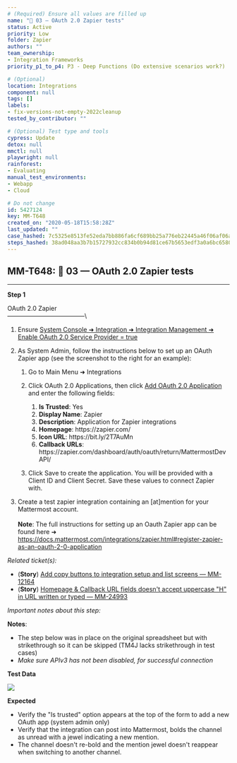 ```yaml
---
# (Required) Ensure all values are filled up
name: "🔸 03 — OAuth 2.0 Zapier tests"
status: Active
priority: Low
folder: Zapier
authors: ""
team_ownership: 
- Integration Frameworks
priority_p1_to_p4: P3 - Deep Functions (Do extensive scenarios work?)

# (Optional)
location: Integrations
component: null
tags: []
labels: 
- fix-versions-not-empty-2022cleanup
tested_by_contributor: ""

# (Optional) Test type and tools
cypress: Update
detox: null
mmctl: null
playwright: null
rainforest: 
- Evaluating
manual_test_environments: 
- Webapp
- Cloud

# Do not change
id: 5427124
key: MM-T648
created_on: "2020-05-18T15:58:28Z"
last_updated: ""
case_hashed: 7c5325e8513fe52eda7bb886fa6cf689bb25a776eb22445a46f06af06a5e6ba441b859fa5167c7e5fd400b54860b6b07
steps_hashed: 38ad048aa3b7b15727932cc834b0b94d81ce67b5653edf3a0a6bc6580538a70cc2981c2e05406726fd0645f65513080b
---
```


<!-- (Auto-generated) Based on frontmatter's "key" and "name" -->

## MM-T648: 🔸 03 — OAuth 2.0 Zapier tests

---

**Step 1**

OAuth 2.0 Zapier\
–––––––––––––––––––––––––\\

1. Ensure [System Console ➜ Integration ➜ Integration Management ➜ Enable OAuth 2.0 Service Provider = true](https://postgres.test.mattermost.com/admin_console/integrations/integration_management)

2. As System Admin, follow the instructions below to set up an OAuth Zapier app (see the screenshot to the right for an example):

   1. Go to Main Menu ➜ Integrations

   2. Click OAuth 2.0 Applications, then click [Add OAuth 2.0 Application](https://postgres.test.mattermost.com/webhooks/integrations/oauth2-apps/add) and enter the following fields:

      1. **Is Trusted**: Yes
      2. **Display Name**: Zapier
      3. **Description**: Application for Zapier integrations
      4. **Homepage**: https\://zapier.com/
      5. **Icon URL**: https\://bit.ly/2T7AuMn
      6. **Callback URLs**: https\://zapier.com/dashboard/auth/oauth/return/MattermostDevAPI/

   3. Click Save to create the application. You will be provided with a Client ID and Client Secret. Save these values to connect Zapier with.

3. Create a test zapier integration containing an \[at]mention for your Mattermost account.\
   \
   **Note**: The full instructions for setting up an Oauth Zapier app can be found here ➜ <https://docs.mattermost.com/integrations/zapier.html#register-zapier-as-an-oauth-2-0-application>

_Related ticket(s):_

- (**Story**) [Add copy buttons to integration setup and list screens — MM-12164](https://mattermost.atlassian.net/browse/MM-24993)
- (**Story**) [Homepage & Callback URL fields doesn't accept uppercase "H" in URL written or typed — MM-24993](https://mattermost.atlassian.net/browse/MM-24993)

_Important notes about this step:_

**Notes**:

- The step below was in place on the original spreadsheet but with strikethrough so it can be skipped (TM4J lacks strikethrough in test cases)
- _Make sure APIv3 has not been disabled, for successful connection_

**Test Data**

![](https://cloudfront.tm4j.smartbear.com/tenant/ad722c15-e2a6-3788-82f3-92f99221f446/project/10302/embedded-f3277290f945470c4add5d21ef3dc7ca7b74388fc7152bfb6b99ae58c66a95a8-1578613649397-zapier-oauth.png)

**Expected**

- Verify the "Is trusted" option appears at the top of the form to add a new OAuth app (system admin only)
- Verify that the integration can post into Mattermost, bolds the channel as unread with a jewel indicating a new mention.
- The channel doesn't re-bold and the mention jewel doesn't reappear when switching to another channel.
